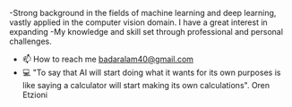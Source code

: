-Strong background in the fields of machine learning and deep learning, vastly applied in the computer vision domain. I have a great interest in expanding -My knowledge and skill set through professional and personal challenges.  
- 📫 How to reach me badaralam40@gmail.com
- 💻 "To say that AI will start doing what it wants for its own purposes is like saying a calculator will start making its own calculations". Oren Etzioni

<!---
Badar-e-alam/Badar-e-alam is a ✨ special ✨ repository because its `README.md` (this file) appears on your GitHub profile.
You can click the Preview link to take a look at your changes.
--->
